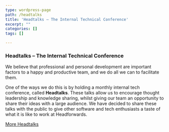 ```yaml
---
type: wordpress-page
path: /headtalks
title: 'Headtalks – The Internal Technical Conference'
excerpt: ""
categories: []
tags: []

---
```



### Headtalks – The Internal Technical Conference

We believe that professional and personal development are important factors to a happy and productive team, and we do all we can to facilitate them.

One of the ways we do this is by holding a monthly internal tech conference, called **Headtalks**. These talks allow us to encourage thought leadership and knowledge sharing, whilst giving our team an opportunity to share their ideas with a large audience. We have decided to share these talks with the public to give other software and tech enthusiasts a taste of what it is like to work at Headforwards.

[More Headtalks](https://www.youtube.com/playlist?list=PL4OSORoPtknEC5nLkGHZIlDCpZxYL61Ue)

